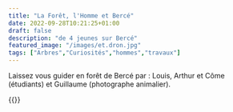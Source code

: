 ```yaml
---
title: "La Forêt, l'Homme et Bercé"
date: 2022-09-28T10:21:25+01:00
draft: false
description: "de 4 jeunes sur Bercé"
featured_image: "/images/et.dron.jpg"
tags: ["Arbres","Curiosités","hommes","travaux"]
---
```



Laissez vous guider en forêt de Bercé par :
Louis, Arthur et Côme (étudiants)
et Guillaume (photographe animalier).


{{<youtube id="IcelTcBckeE" autoplay="true">}}
